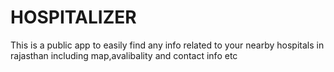 # HOSPITALIZER
This is a public app to easily find any info related to your nearby hospitals in rajasthan including map,avalibality and contact info etc
